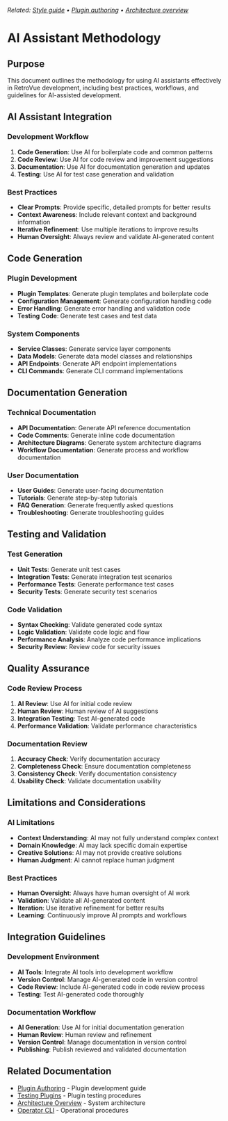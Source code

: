 _Related: [Style guide](../STYLEGUIDE.md) • [Plugin authoring](../developer/PluginAuthoring.md) • [Architecture overview](../architecture/ArchitectureOverview.md)_

# AI Assistant Methodology

## Purpose

This document outlines the methodology for using AI assistants effectively in RetroVue development, including best practices, workflows, and guidelines for AI-assisted development.

## AI Assistant Integration

### Development Workflow

1. **Code Generation**: Use AI for boilerplate code and common patterns
2. **Code Review**: Use AI for code review and improvement suggestions
3. **Documentation**: Use AI for documentation generation and updates
4. **Testing**: Use AI for test case generation and validation

### Best Practices

- **Clear Prompts**: Provide specific, detailed prompts for better results
- **Context Awareness**: Include relevant context and background information
- **Iterative Refinement**: Use multiple iterations to improve results
- **Human Oversight**: Always review and validate AI-generated content

## Code Generation

### Plugin Development

- **Plugin Templates**: Generate plugin templates and boilerplate code
- **Configuration Management**: Generate configuration handling code
- **Error Handling**: Generate error handling and validation code
- **Testing Code**: Generate test cases and test data

### System Components

- **Service Classes**: Generate service layer components
- **Data Models**: Generate data model classes and relationships
- **API Endpoints**: Generate API endpoint implementations
- **CLI Commands**: Generate CLI command implementations

## Documentation Generation

### Technical Documentation

- **API Documentation**: Generate API reference documentation
- **Code Comments**: Generate inline code documentation
- **Architecture Diagrams**: Generate system architecture diagrams
- **Workflow Documentation**: Generate process and workflow documentation

### User Documentation

- **User Guides**: Generate user-facing documentation
- **Tutorials**: Generate step-by-step tutorials
- **FAQ Generation**: Generate frequently asked questions
- **Troubleshooting**: Generate troubleshooting guides

## Testing and Validation

### Test Generation

- **Unit Tests**: Generate unit test cases
- **Integration Tests**: Generate integration test scenarios
- **Performance Tests**: Generate performance test cases
- **Security Tests**: Generate security test scenarios

### Code Validation

- **Syntax Checking**: Validate generated code syntax
- **Logic Validation**: Validate code logic and flow
- **Performance Analysis**: Analyze code performance implications
- **Security Review**: Review code for security issues

## Quality Assurance

### Code Review Process

1. **AI Review**: Use AI for initial code review
2. **Human Review**: Human review of AI suggestions
3. **Integration Testing**: Test AI-generated code
4. **Performance Validation**: Validate performance characteristics

### Documentation Review

1. **Accuracy Check**: Verify documentation accuracy
2. **Completeness Check**: Ensure documentation completeness
3. **Consistency Check**: Verify documentation consistency
4. **Usability Check**: Validate documentation usability

## Limitations and Considerations

### AI Limitations

- **Context Understanding**: AI may not fully understand complex context
- **Domain Knowledge**: AI may lack specific domain expertise
- **Creative Solutions**: AI may not provide creative solutions
- **Human Judgment**: AI cannot replace human judgment

### Best Practices

- **Human Oversight**: Always have human oversight of AI work
- **Validation**: Validate all AI-generated content
- **Iteration**: Use iterative refinement for better results
- **Learning**: Continuously improve AI prompts and workflows

## Integration Guidelines

### Development Environment

- **AI Tools**: Integrate AI tools into development workflow
- **Version Control**: Manage AI-generated code in version control
- **Code Review**: Include AI-generated code in code review process
- **Testing**: Test AI-generated code thoroughly

### Documentation Workflow

- **AI Generation**: Use AI for initial documentation generation
- **Human Review**: Human review and refinement
- **Version Control**: Manage documentation in version control
- **Publishing**: Publish reviewed and validated documentation

## Related Documentation

- [Plugin Authoring](../developer/PluginAuthoring.md) - Plugin development guide
- [Testing Plugins](../developer/TestingPlugins.md) - Plugin testing procedures
- [Architecture Overview](../architecture/ArchitectureOverview.md) - System architecture
- [Operator CLI](../operator/CLI.md) - Operational procedures
